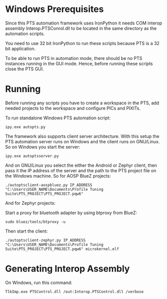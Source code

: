# Windows Prerequisites

Since this PTS automation framework uses IronPython it needs COM interop
assembly Interop.PTSConrol.dll to be located in the same directory as the
automation scripts.

You need to use 32 bit IronPython to run these scripts because PTS is a 32 bit
application.

To be able to run PTS in automation mode, there should be no PTS instances
running in the GUI mode. Hence, before running these scripts close the PTS GUI.

# Running

Before running any scripts you have to create a workspace in the PTS, add
needed projects to the workspace and configure PICs and PIXITs.

To run standalone Windows PTS automation script:

`ipy.exe autopts.py`

The framework also supports client server architecture. With this setup the PTS
automation server runs on Windows and the client runs on GNU/Linux. So on
Windows you start the server:

`ipy.exe autoptsserver.py`

And on GNU/Linux you select the either the Android or Zephyr client, then pass
it the IP address of the server and the path to the PTS project file on the
Windows machine. So for AOSP BlueZ projects:

`./autoptsclient-aospbluez.py IP_ADDRESS "C:\Users\USER_NAME\Documents\Profile Tuning Suite\PTS_PROJECT\PTS_PROJECT.pqw6"`

And for Zephyr projects:

Start a proxy for bluetooth adapter by using btproxy from BlueZ:

`sudo bluez/tools/btproxy -u`

Then start the client:

`./autoptsclient-zephyr.py IP_ADDRESS "C:\Users\USER_NAME\Documents\Profile Tuning Suite\PTS_PROJECT\PTS_PROJECT.pqw6" microkernel.elf`

# Generating Interop Assembly

On Windows, run this command:

`TlbImp.exe PTSControl.dll /out:Interop.PTSControl.dll /verbose`
